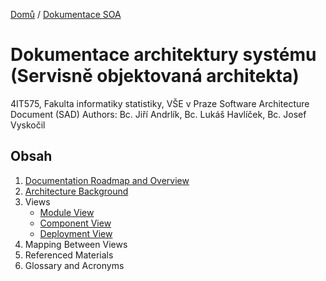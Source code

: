 [Domů](/README.md) / [Dokumentace SOA](/Dokumentace/SOA/README.md) 

# Dokumentace architektury systému (Servisně objektovaná architekta)
4IT575, Fakulta informatiky statistiky, VŠE v Praze
Software Architecture Document (SAD)
Authors: Bc. Jiří Andrlík, Bc. Lukáš Havlíček, Bc. Josef Vyskočil

## Obsah
1. [Documentation Roadmap and Overview](/Dokumentace/SOA/pages/documentation-roadmap-overview.md)
2. [Architecture Background](/Dokumentace/SOA/pages/architecture-background.md)
3. Views
    - [Module View](/Dokumentace/SOA/pages/module-view.md)
    - [Component View](/Dokumentace/SOA/pages/component-view.md)
    - [Deployment View](/Dokumentace/SOA/pages/deployment-view.md)
4. Mapping Between Views
5. Referenced Materials
6. Glossary and Acronyms
